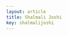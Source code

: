 ```yaml
---
layout: article
title: Shalmali Joshi
key: shalmalijoshi
---
```


<head>
    <meta charset="UTF-8">
    <meta name="viewport" content="width=device-width, initial-scale=1.0">
    <style>
        .avatar-container {
            width: 225px;
            height: 225px;
            border-radius: 50%;
            overflow: hidden;
            margin-right: 30px;
            display: flex;
            justify-content: center;
            align-items: center;
        }

        .avatar-container img {
            width: 100%;
            height: 100%;
            object-fit: cover;
            object-position: center;
        }

    </style>


_Assistant Professor_
Department of Biomedical Informatics


_Member_
Data Science Institute


_Affiliate_ 
SNF Center for Precision Psychiatry and Mental Health

Columbia University

---

<div class="avatar-container">
    <img src="{{"/assets/images/shalmali_headshot.jpg" | relative_url }}" alt="Avatar">
</div>
<!--![Profile Picture](/assets/images/shalmali_headshot.jpg) --> <!-- Replace with the actual image path or URL -->


### About Me

I am an Assistant Professor at Columbia University, Department of Biomedical Informatics where she leads the reAIM lab. I am a member of the Data Science Institute, SNF Center for Precision Psychiatry and Mental Health, and affiliated with Computer Science. Before Columbia, I was a Postdoctoral Fellow at Harvard University and the Vector Institute. I completed my PhD in Electrical and Computer Engineering from the University of Texas at Austin. My vision is to design reliable AI and ML systems  to improve clinical healthcare and inference capabilities in medicine research. I also focus on developing computational methods to quantify and mitigate algorithmic inequities using approaches that are more aligned with understanding broader health disparities. I develop methods that cut across deep learning, reinforcement learning, observational causal inference, and probabilistic modeling.  

How to pronounce my name: Shaal--muh--lee.

---

### Research Interests
- Adaptive AI systems that address systematic biases in health and medicine observational data
- New capabilities for high-dimensional health and medicine data
- New computational methods to quantify and mitigate inequities in health and medicine
- Our group's current application areas are in clinical psychiatry, cardiology, radiology, and neurocritical care.

Find out more about our group's [research]({{ site.baseurl }}/research.html), and [publications]({{ site.baseurl }}/publications.html).

### Education
- **PhD**, Electrical and Computer Engineering 
  The University of Texas at Austin, 2018
- **MS**, Electrical and Computer Engineering  
  University of California, San Diego,  2011
- **B. Tech.**, Electrical and Electronics Engineering  
  Visvesvaraya National Institute of Technology,  2009

---

### Publications

Please see my <a href="https://scholar.google.com/citations?hl=en&user=x5wW5WIAAAAJ&view_op=list_works&sortby=pubdate" target="_blank">Google Scholar</a> page for an up-to-date list of publications.<br>

---

### Contact
- **Email**: my first name dot my last name at columbia dot edu  
- **Office Address**: PH-20, 402, 622 W 168th St, New York, NY-10027   
- **Twitter/X**: @shalmali_joshi_

---

### CV
[Click here for my CV as of Nov 17, 2024](assets/SJ_cv.pdf)  <!-- Replace with the actual file path or URL -->

---